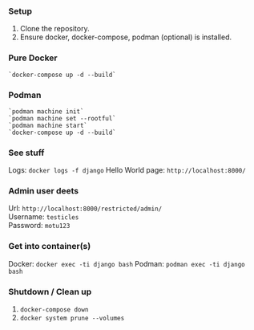 ### Setup
1. Clone the repository.
2. Ensure docker, docker-compose, podman (optional) is installed.

### Pure Docker
    `docker-compose up -d --build`

### Podman
    `podman machine init`
    `podman machine set --rootful`
    `podman machine start`
    `docker-compose up -d --build`
 
### See stuff
Logs: `docker logs -f django`
Hello World page:  `http://localhost:8000/`
    
### Admin user deets
Url: `http://localhost:8000/restricted/admin/`  
Username: `testicles`  
Password: `motu123`

### Get into container(s)
Docker: `docker exec -ti django bash`
Podman: `podman exec -ti django bash`

### Shutdown / Clean up
1. `docker-compose down`  
2. `docker system prune --volumes`

